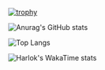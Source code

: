 <!--
**EagleOfFire/EagleOfFire** is a ✨ _special_ ✨ repository because its `README.md` (this file) appears on your GitHub profile.

Here are some ideas to get you started:

- 🔭 I’m currently working on ...
- 🌱 I’m currently learning ...
- 👯 I’m looking to collaborate on ...
- 🤔 I’m looking for help with ...
- 💬 Ask me about ...
- 📫 How to reach me: ...
- 😄 Pronouns: ...
- ⚡ Fun fact: ...
-->

[![trophy](https://github-profile-trophy.vercel.app/?username=EagleOfFire&theme=monokai&rank=SSS,SS,S,AAA,AA,A,B,C&no-frame=true)](https://github.com/ryo-ma/github-profile-trophy)

![Anurag's GitHub stats](https://github-readme-stats.vercel.app/api?username=EagleOfFire&show_icons=true&theme=monokai)

![Top Langs](https://github-readme-stats.vercel.app/api/top-langs/?username=EagleOfFire&hide=Cmake,MakeFile&theme=monokai)

![Harlok's WakaTime stats](https://github-readme-stats.vercel.app/api/wakatime?username=eagleoffire&theme=monokai)
